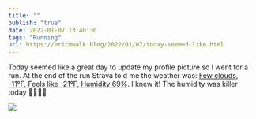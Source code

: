 ```yaml
---
title: ""
publish: "true"
date: 2022-01-07 13:40:30
tags: "Running"
url: https://ericmwalk.blog/2022/01/07/today-seemed-like.html
---
```


Today seemed like a great day to update my profile picture so I went for a run. At the end of the run Strava told me the weather was: [Few clouds, -11°F, Feels like -21°F, Humidity 69%](https://www.strava.com/activities/6487296039). I knew it! The humidity was killer today 🤣🥶🏃‍♂️

![](https://ericmwalk.blog/uploads/2022/e81fa77c53.jpg)